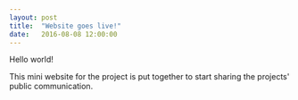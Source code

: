 ```yaml
---
layout: post
title:  "Website goes live!"
date:   2016-08-08 12:00:00
---
```


Hello world!

This mini website for the project is put together to start sharing the projects' public communication.
